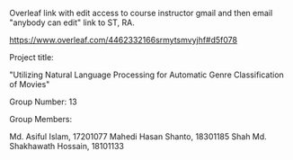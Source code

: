 Overleaf link with edit access to course instructor gmail and then email "anybody can edit" link to ST, RA.

https://www.overleaf.com/4462332166srmytsmvyjhf#d5f078

Project title:

"Utilizing Natural Language Processing for Automatic Genre Classification of Movies"

Group Number: 13

Group Members:

Md. Asiful Islam, 17201077 Mahedi Hasan Shanto, 18301185 Shah Md. Shakhawath Hossain, 18101133
